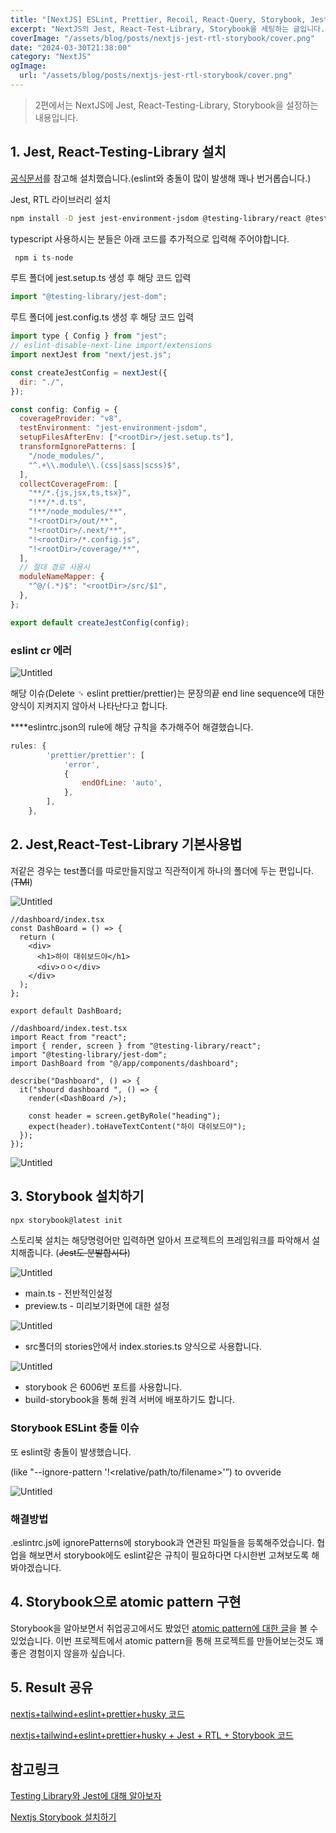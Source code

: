 ```yaml
---
title: "[NextJS] ESLint, Prettier, Recoil, React-Query, Storybook, Jest 설정 - 2편"
excerpt: "NextJS의 Jest, React-Test-Library, Storybook을 세팅하는 글입니다."
coverImage: "/assets/blog/posts/nextjs-jest-rtl-storybook/cover.png"
date: "2024-03-30T21:38:00"
category: "NextJS"
ogImage:
  url: "/assets/blog/posts/nextjs-jest-rtl-storybook/cover.png"
---
```


> 2편에서는 NextJS에 Jest, React-Testing-Library, Storybook을 설정하는 내용입니다.

## 1. Jest, React-Testing-Library 설치

[공식문서](https://nextjs.org/docs/app/building-your-application/testing/jest)를 참고해 설치했습니다.(eslint와 충돌이 많이 발생해 꽤나 번거롭습니다.)

Jest, RTL 라이브러리 설치

```bash
npm install -D jest jest-environment-jsdom @testing-library/react @testing-library/jest-dom
```

typescript 사용하시는 분들은 아래 코드를 추가적으로 입력해 주어야합니다.

```jsx
 npm i ts-node
```

루트 폴더에 jest.setup.ts 생성 후 해당 코드 입력

```jsx
import "@testing-library/jest-dom";
```

루트 폴더에 jest.config.ts 생성 후 해당 코드 입력

```jsx
import type { Config } from "jest";
// eslint-disable-next-line import/extensions
import nextJest from "next/jest.js";

const createJestConfig = nextJest({
  dir: "./",
});

const config: Config = {
  coverageProvider: "v8",
  testEnvironment: "jest-environment-jsdom",
  setupFilesAfterEnv: ["<rootDir>/jest.setup.ts"],
  transformIgnorePatterns: [
    "/node_modules/",
    "^.+\\.module\\.(css|sass|scss)$",
  ],
  collectCoverageFrom: [
    "**/*.{js,jsx,ts,tsx}",
    "!**/*.d.ts",
    "!**/node_modules/**",
    "!<rootDir>/out/**",
    "!<rootDir>/.next/**",
    "!<rootDir>/*.config.js",
    "!<rootDir>/coverage/**",
  ],
  // 절대 경로 사용시
  moduleNameMapper: {
    "^@/(.*)$": "<rootDir>/src/$1",
  },
};

export default createJestConfig(config);
```

### eslint cr 에러

![Untitled](/assets/blog/posts/nextjs-jest-rtl-storybook/1.png)

해당 이슈(Delete ␍ eslint prettier/prettier)는 문장의끝 end line sequence에 대한 양식이 지켜지지 않아서 나타난다고 합니다.

\*\*\*\*eslintrc.json의 rule에 해당 규칙을 추가해주어 해결했습니다.

```jsx
rules: {
        'prettier/prettier': [
            'error',
            {
                endOfLine: 'auto',
            },
        ],
    },
```

## 2. Jest,React-Test-Library 기본사용법

저같은 경우는 test폴더를 따로만들지않고 직관적이게 하나의 폴더에 두는 편입니다. (~~TMI~~)

![Untitled](/assets/blog/posts/nextjs-jest-rtl-storybook/2.png)

```tsx
//dashboard/index.tsx
const DashBoard = () => {
  return (
    <div>
      <h1>하이 대쉬보드야</h1>
      <div>ㅇㅇ</div>
    </div>
  );
};

export default DashBoard;
```

```tsx
//dashboard/index.test.tsx
import React from "react";
import { render, screen } from "@testing-library/react";
import "@testing-library/jest-dom";
import DashBoard from "@/app/components/dashboard";

describe("Dashboard", () => {
  it("shourd dashboard ", () => {
    render(<DashBoard />);

    const header = screen.getByRole("heading");
    expect(header).toHaveTextContent("하이 대쉬보드야");
  });
});
```

![Untitled](/assets/blog/posts/nextjs-jest-rtl-storybook/3.png)

## 3. Storybook 설치하기

```bash
npx storybook@latest init
```

스토리북 설치는 해당명령어만 입력하면 알아서 프로젝트의 프레임워크를 파악해서 설치해줍니다. (~~Jest도 분발합시다~~)

![Untitled](/assets/blog/posts/nextjs-jest-rtl-storybook/4.png)

- main.ts - 전반적인설정
- preview.ts - 미리보기화면에 대한 설정

![Untitled](/assets/blog/posts/nextjs-jest-rtl-storybook/5.png)

- src폴더의 stories안에서 index.stories.ts 양식으로 사용합니다.

![Untitled](/assets/blog/posts/nextjs-jest-rtl-storybook/6.png)

- storybook 은 6006번 포트를 사용합니다.
- build-storybook을 통해 원격 서버에 배포하기도 합니다.

### Storybook ESLint 충돌 이슈

또 eslint랑 충돌이 발생했습니다.

(like "--ignore-pattern '!<relative/path/to/filename>'”) to ovveride

![Untitled](/assets/blog/posts/nextjs-jest-rtl-storybook/7.png)

### 해결방법

.eslintrc.js에 ignorePatterns에 storybook과 연관된 파일들을 등록해주었습니다. 협업을 해보면서 storybook에도 eslint같은 규칙이 필요하다면 다시한번 고쳐보도록 해봐야겠습니다.

## 4. Storybook으로 atomic pattern 구현

Storybook을 알아보면서 취업공고에서도 봤었던 [atomic pattern에 대한 글](https://fe-developers.kakaoent.com/2022/220505-how-page-part-use-atomic-design-system/)을 볼 수 있었습니다. 이번 프로젝트에서 atomic pattern을 통해 프로젝트를 만들어보는것도 꽤 좋은 경험이지 않을까 싶습니다.

## 5. Result 공유

[nextjs+tailwind+eslint+prettier+husky 코드](https://github.com/youngduck/next-eslint-prettier-husky-boilersetting/releases/tag/1.0)

[nextjs+tailwind+eslint+prettier+husky + Jest + RTL + Storybook 코드](https://github.com/youngduck/next-eslint-prettier-husky-boilersetting/releases/tag/1.0)

## 참고링크

[Testing Library와 Jest에 대해 알아보자](https://velog.io/@wlwl99/Testing-Library-Jest)

[Nextjs Storybook 설치하기](https://cheolsker.tistory.com/82)
